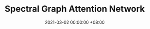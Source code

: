 ---
layout: post
title:  "Spectral Graph Attention Network"
date: 2021-03-02 00:00:00 +08:00
categories: research
authors: "<b>Heng Chang<b>, Yu Rong, Tingyang Xu, Wenbing Huang, Somayeh Sojoudi, Junzhou Huang, Wenwu Zhu"
venue: "Under review"
arxiv: https://arxiv.org/pdf/2003.07450
---